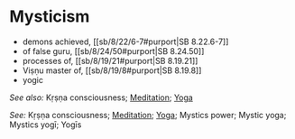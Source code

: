 # Mysticism

* demons achieved, [[sb/8/22/6-7#purport|SB 8.22.6-7]]
* of false guru, [[sb/8/24/50#purport|SB 8.24.50]]
* processes of, [[sb/8/19/21#purport|SB 8.19.21]]
* Viṣṇu master of, [[sb/8/19/8#purport|SB 8.19.8]]
* yogic

*See also:* Kṛṣṇa consciousness; [Meditation](entries/meditation.md); [Yoga](entries/yoga.md)

*See:* Kṛṣṇa consciousness; [Meditation](entries/meditation.md); [Yoga](entries/yoga.md); Mystics power; Mystic yoga; Mystics yogī; Yogīs
